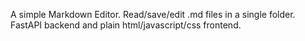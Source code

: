 A simple Markdown Editor. Read/save/edit .md files in a single folder. 
FastAPI backend and plain html/javascript/css frontend. 
